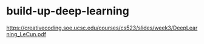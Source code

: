 # build-up-deep-learning

<https://creativecoding.soe.ucsc.edu/courses/cs523/slides/week3/DeepLearning_LeCun.pdf>
